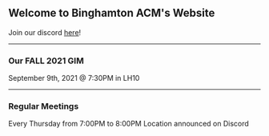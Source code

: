 ## Welcome to Binghamton ACM's Website

Join our discord [here](https://discord.gg/XqjAkF63br)!

-----

### Our FALL 2021 GIM
September 9th, 2021 @ 7:30PM in LH10

---

### Regular Meetings
Every Thursday from 7:00PM to 8:00PM
Location announced on Discord
